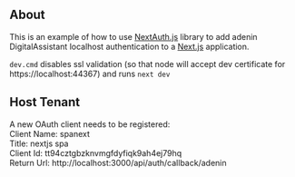 
## About 

This is an example of how to use [NextAuth.js](https://next-auth.js.org) library to add adenin DigitalAssistant localhost authentication to a [Next.js](https://nextjs.org) application.


`dev.cmd`  disables ssl validation (so that node will accept dev certificate for https://localhost:44367) and runs `next dev`


## Host Tenant

A new OAuth client needs to be registered:   
Client Name: spanext    
Title: nextjs spa    
Client Id: tt94cztgbzknvmgfdyfiqk9ah4ej79hq    
Return Url: http://localhost:3000/api/auth/callback/adenin    
